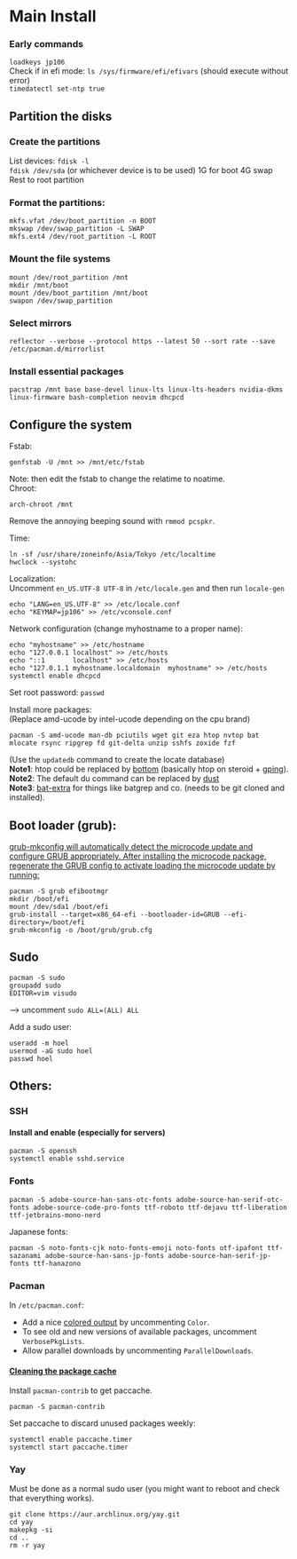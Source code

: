 # Main Install

### Early commands

`loadkeys jp106`\
Check if in efi mode: `ls /sys/firmware/efi/efivars` (should execute without error)\
`timedatectl set-ntp true`

## Partition the disks

### Create the partitions

List devices: `fdisk -l`\
`fdisk /dev/sda` (or whichever device is to be used)
1G for boot
4G swap
Rest to root partition

### Format the partitions:

```console
mkfs.vfat /dev/boot_partition -n BOOT
mkswap /dev/swap_partition -L SWAP
mkfs.ext4 /dev/root_partition -L ROOT
```

### Mount the file systems

```console
mount /dev/root_partition /mnt
mkdir /mnt/boot
mount /dev/boot_partition /mnt/boot
swapon /dev/swap_partition
```

### Select mirrors

```console
reflector --verbose --protocol https --latest 50 --sort rate --save /etc/pacman.d/mirrorlist
```

### Install essential packages

```console
pacstrap /mnt base base-devel linux-lts linux-lts-headers nvidia-dkms linux-firmware bash-completion neovim dhcpcd
```

## Configure the system

Fstab:

```console
genfstab -U /mnt >> /mnt/etc/fstab
```

Note: then edit the fstab to change the relatime to noatime.\
Chroot:

```console
arch-chroot /mnt
```

Remove the annoying beeping sound with `rmmod pcspkr`.

Time:

```console
ln -sf /usr/share/zoneinfo/Asia/Tokyo /etc/localtime
hwclock --systohc
```

Localization:\
Uncomment `en_US.UTF-8 UTF-8` in `/etc/locale.gen` and then run `locale-gen`

```console
echo "LANG=en_US.UTF-8" >> /etc/locale.conf
echo "KEYMAP=jp106" >> /etc/vconsole.conf
```

Network configuration (change myhostname to a proper name):

```console
echo "myhostname" >> /etc/hostname
echo "127.0.0.1	localhost" >> /etc/hosts
echo "::1		localhost" >> /etc/hosts
echo "127.0.1.1	myhostname.localdomain	myhostname" >> /etc/hosts
systemctl enable dhcpcd
```

Set root password: `passwd`

Install more packages:\
(Replace amd-ucode by intel-ucode depending on the cpu brand)

```console
pacman -S amd-ucode man-db pciutils wget git eza htop nvtop bat mlocate rsync ripgrep fd git-delta unzip sshfs zoxide fzf
```

(Use the `updatedb` command to create the locate database)\
**Note1**: htop could be replaced by [bottom](https://github.com/ClementTsang/bottom) (basically htop on steroid + [gping](https://github.com/orf/gping)).\
**Note2**: The default du command can be replaced by [dust](https://github.com/bootandy/dust)\
**Note3**: [bat-extra](https://github.com/eth-p/bat-extras) for things like batgrep and co. (needs to be git cloned and installed).

## Boot loader (grub):

[grub-mkconfig will automatically detect the microcode update and configure GRUB appropriately. After installing the microcode package, regenerate the GRUB config to activate loading the microcode update by running:
](https://wiki.archlinux.org/title/microcode)

```console
pacman -S grub efibootmgr
mkdir /boot/efi
mount /dev/sda1 /boot/efi
grub-install --target=x86_64-efi --bootloader-id=GRUB --efi-directory=/boot/efi
grub-mkconfig -o /boot/grub/grub.cfg
```

## Sudo

```console
pacman -S sudo
groupadd sudo
EDITOR=vim visudo
```

--> uncomment `sudo ALL=(ALL) ALL`

Add a sudo user:

```console
useradd -m hoel
usermod -aG sudo hoel
passwd hoel
```

## Others:

### SSH

#### Install and enable (especially for servers)

```console
pacman -S openssh
systemctl enable sshd.service
```

### Fonts

```console
pacman -S adobe-source-han-sans-otc-fonts adobe-source-han-serif-otc-fonts adobe-source-code-pro-fonts ttf-roboto ttf-dejavu ttf-liberation ttf-jetbrains-mono-nerd
```

Japanese fonts:

```console
pacman -S noto-fonts-cjk noto-fonts-emoji noto-fonts otf-ipafont ttf-sazanami adobe-source-han-sans-jp-fonts adobe-source-han-serif-jp-fonts ttf-hanazono
```

### Pacman

In `/etc/pacman.conf`:

- Add a nice [colored output](https://wiki.archlinux.org/title/Color_output_in_console#pacman) by uncommenting `Color`.
- To see old and new versions of available packages, uncomment `VerbosePkgLists`.
- Allow parallel downloads by uncommenting `ParallelDownloads`.

#### [Cleaning the package cache](https://wiki.archlinux.org/title/Pacman#Cleaning_the_package_cache)

Install `pacman-contrib` to get paccache.

```console
pacman -S pacman-contrib
```

Set paccache to discard unused packages weekly:

```console
systemctl enable paccache.timer
systemctl start paccache.timer
```

### Yay

Must be done as a normal sudo user (you might want to reboot and check that everything works).

```console
git clone https://aur.archlinux.org/yay.git
cd yay
makepkg -si
cd ..
rm -r yay
```
